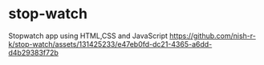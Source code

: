 # stop-watch
Stopwatch app using HTML,CSS and JavaScript
https://github.com/nish-r-k/stop-watch/assets/131425233/e47eb0fd-dc21-4365-a6dd-d4b29383f72b

